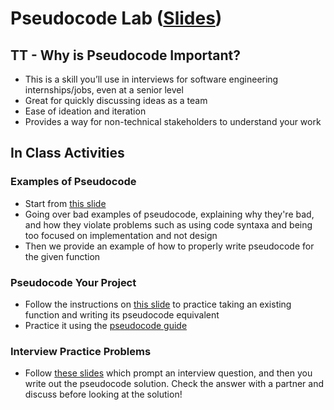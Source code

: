 # Pseudocode Lab ([Slides](https://docs.google.com/presentation/d/1L1wMNjLkIoL7mXApJZcZJKKYqaOIjOfww5oDyF4yzz0/edit#slide=id.p))

## TT - Why is Pseudocode Important?

- This is a skill you’ll use in interviews for software engineering internships/jobs, even at a senior level
- Great for quickly discussing ideas as a team
- Ease of ideation and iteration
- Provides a way for non-technical stakeholders to understand your work


## In Class Activities

### Examples of Pseudocode

- Start from [this slide](https://docs.google.com/presentation/d/1L1wMNjLkIoL7mXApJZcZJKKYqaOIjOfww5oDyF4yzz0/edit#slide=id.g50d1ee0923_0_84)
- Going over bad examples of pseudocode, explaining why they're bad, and how they violate problems such as using code syntaxa and being too focused on implementation and not design
- Then we provide an example of how to properly write pseudocode for the given function

### Pseudocode Your Project

- Follow the instructions on [this slide](https://docs.google.com/presentation/d/1L1wMNjLkIoL7mXApJZcZJKKYqaOIjOfww5oDyF4yzz0/edit#slide=id.g50d1ee0923_0_115) to practice taking an existing function and writing its pseudocode equivalent
- Practice it using the [pseudocode guide](https://docs.google.com/document/d/1b12_AxxP_mNOYlZopvqSDsv5uptiIUDDr459A4Kczfg/edit?ts=5ca51d16#heading=h.qyc1l7b2zpfb)

### Interview Practice Problems

- Follow [these slides](https://docs.google.com/presentation/d/1L1wMNjLkIoL7mXApJZcZJKKYqaOIjOfww5oDyF4yzz0/edit#slide=id.g50d1ee0923_0_132) which prompt an interview question, and then you write out the pseudocode solution. Check the answer with a partner and discuss before looking at the solution!
